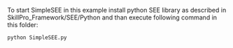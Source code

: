 To start SimpleSEE in this example install python SEE library as described in SkillPro_Framework/SEE/Python and than execute following command in this folder:
```
python SimpleSEE.py
```
